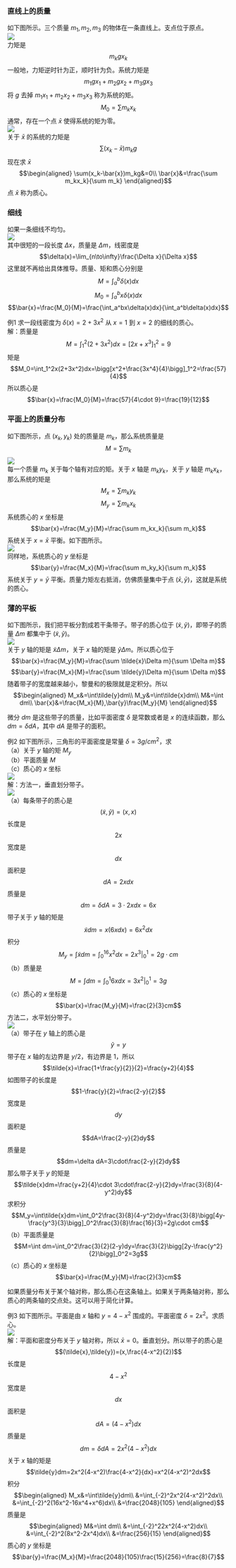 ### 直线上的质量
如下图所示。三个质量 $m_1,m_2,m_3$ 的物体在一条直线上。支点位于原点。  
![](060.010.png)  
力矩是
$$m_kgx_k$$
一般地，力矩逆时针为正，顺时针为负。系统力矩是
$$m_1gx_1+m_2gx_2+m_3gx_3$$
将 $g$ 去掉 $m_1x_1+m_2x_2+m_3x_3$ 称为系统的矩。
$$M_0=\sum m_kx_k$$
通常，存在一个点 $\bar{x}$ 使得系统的矩为零。  
![](060.020.png)  
关于 $\bar{x}$ 的系统的力矩是
$$\sum(x_k-\bar{x})m_kg$$
现在求 $\bar{x}$
$$\begin{aligned}
\sum(x_k-\bar{x})m_kg&=0\\
\bar{x}&=\frac{\sum m_kx_k}{\sum m_k}
\end{aligned}$$
点 $\bar{x}$ 称为质心。

### 细线
如果一条细线不均匀。  
![](060.030.png)  
其中很短的一段长度 $\Delta x$，质量是 $\Delta m$，线密度是
$$\delta(x)=\lim_{n\to\infty}\frac{\Delta x}{\Delta x}$$
这里就不再给出具体推导。质量、矩和质心分别是
$$M=\int_a^b\delta(x)dx$$
$$M_0=\int_a^bx\delta(x)dx$$
$$\bar{x}=\frac{M_0}{M}=\frac{\int_a^bx\delta(x)dx}{\int_a^b\delta(x)dx}$$

例1 求一段线密度为 $\delta(x)=2+3x^2$ 从 $x=1$ 到 $x=2$ 的细线的质心。  
解：质量是
$$M=\int_1^2(2+3x^2)dx=\bigg[2x+x^3\bigg]_1^2=9$$
矩是
$$M_0=\int_1^2x(2+3x^2)dx=\bigg[x^2+\frac{3x^4}{4}\bigg]_1^2=\frac{57}{4}$$
所以质心是
$$\bar{x}=\frac{M_0}{M}=\frac{57}{4\cdot 9}=\frac{19}{12}$$

### 平面上的质量分布
如下图所示，点 $(x_k,y_k)$ 处的质量是 $m_k$，那么系统质量是
$$M=\sum m_k$$
![](060.040.png)  
每一个质量 $m_k$ 关于每个轴有对应的矩。关于 $x$ 轴是 $m_ky_k$，关于 $y$ 轴是 $m_kx_k$，那么系统的矩是
$$M_x=\sum m_ky_k$$
$$M_y=\sum m_kx_k$$
系统质心的 $x$ 坐标是
$$\bar{x}=\frac{M_y}{M}=\frac{\sum m_kx_k}{\sum m_k}$$
系统关于 $x=\bar{x}$ 平衡。如下图所示。  
![](060.050.png)  
同样地，系统质心的 $y$ 坐标是
$$\bar{y}=\frac{M_x}{M}=\frac{\sum m_ky_k}{\sum m_k}$$
系统关于 $y=\bar{y}$ 平衡。质量力矩左右抵消，仿佛质量集中于点 $(\bar{x}, \bar{y})$，这就是系统的质心。

### 薄的平板
如下图所示，我们把平板分割成若干条带子。带子的质心位于 $(\tilde{x},\tilde{y})$，即带子的质量 $\Delta m$ 都集中于 $(\tilde{x},\tilde{y})$。  
![](060.060.png)  
关于 $y$ 轴的矩是 $\tilde{x}\Delta m$，关于 $x$ 轴的矩是 $\tilde{y}\Delta m$。所以质心位于
$$\bar{x}=\frac{M_y}{M}=\frac{\sum \tilde{x}\Delta m}{\sum \Delta m}$$
$$\bar{y}=\frac{M_x}{M}=\frac{\sum \tilde{y}\Delta m}{\sum \Delta m}$$
随着带子的宽度越来越小，黎曼和的极限就是定积分。所以
$$\begin{aligned}
M_x&=\int\tilde{y}dm\\
M_y&=\int\tilde{x}dm\\
M&=\int dm\\
\bar{x}&=\frac{M_x}{M},\bar{y}\frac{M_y}{M}
\end{aligned}$$

微分 $dm$ 是这些带子的质量，比如平面密度 $\delta$ 是常数或者是 $x$ 的连续函数，那么 $dm=\delta dA$，其中 $dA$ 是带子的面积。  

例2 如下图所示，三角形的平面密度是常量 $\delta = 3 g/cm^2$，求  
（a）关于 $y$ 轴的矩 $M_y$  
（b）平面质量 $M$  
（c）质心的 $x$ 坐标  
![](060.070.png)  
解：方法一，垂直划分带子。  
![](060.080.png)  
（a）每条带子的质心是
$$(\tilde{x},\tilde{y})=(x,x)$$
长度是
$$2x$$
宽度是
$$dx$$
面积是
$$dA=2xdx$$
质量是
$$dm=\delta dA=3\cdot 2xdx=6x$$
带子关于 $y$ 轴的矩是
$$\tilde{x}dm=x(6xdx)=6x^2dx$$
积分
$$M_y=\int\tilde{x}dm=\int_0^16x^2dx=2x^3\bigg|_0^1=2g\cdot cm$$
（b）质量是
$$M=\int dm=\int_0^1 6xdx=3x^2\bigg|_0^1=3g$$
（c）质心的 $x$ 坐标是
$$\bar{x}=\frac{M_y}{M}=\frac{2}{3}cm$$
方法二，水平划分带子。  
![](060.090.png)  
（a）带子在 $y$ 轴上的质心是
$$\tilde{y}=y$$
带子在 $x$ 轴的左边界是 $y/2$，有边界是 $1$，所以
$$\tilde{x}=\frac{1+\frac{y}{2}}{2}=\frac{y+2}{4}$$
如图带子的长度是
$$1-\frac{y}{2}=\frac{2-y}{2}$$
宽度是
$$dy$$
面积是
$$dA=\frac{2-y}{2}dy$$
质量是
$$dm=\delta dA=3\cdot\frac{2-y}{2}dy$$
那么带子关于 $y$ 的矩是
$$\tilde{x}dm=\frac{y+2}{4}\cdot 3\cdot\frac{2-y}{2}dy=\frac{3}{8}(4-y^2)dy$$
求积分
$$M_y=\int\tilde{x}dm=\int_0^2\frac{3}{8}(4-y^2)dy=\frac{3}{8}\bigg[4y-\frac{y^3}{3}\bigg]_0^2\frac{3}{8}\frac{16}{3}=2g\cdot cm$$
（b）平面质量是
$$M=\int dm=\int_0^2\frac{3}{2}(2-y)dy=\frac{3}{2}\bigg[2y-\frac{y^2}{2}\bigg]_0^2=3g$$
（c）质心的 $x$ 坐标是
$$\bar{x}=\frac{M_y}{M}=\frac{2}{3}cm$$

如果质量分布关于某个轴对称，那么质心在这条轴上。如果关于两条轴对称，那么质心的两条轴的交点处。这可以用于简化计算。

例3 如下图所示。平面是由 $x$ 轴和 $y=4-x^2$ 围成的。平面密度 $\delta=2x^2$。求质心。  
![](060.100.png)  
解：平面和密度分布关于 $y$ 轴对称，所以 $\bar{x}=0$。垂直划分。所以带子的质心是
$$(\tilde{x},\tilde{y})=(x,\frac{4-x^2}{2})$$
长度是
$$4-x^2$$
宽度是
$$dx$$
面积是
$$dA=(4-x^2)dx$$
质量是
$$dm=\delta dA=2x^2(4-x^2)dx$$
关于 $x$ 轴的矩是
$$\tilde{y}dm=2x^2(4-x^2)\frac{4-x^2}{dx}=x^2(4-x^2)^2dx$$
积分
$$\begin{aligned}
M_x&=\int\tilde{y}dm\\
&=\int_{-2}^2x^2(4-x^2)^2dx\\
&=\int_{-2}^2(16x^2-16x^4+x^6)dx\\
&=\frac{2048}{105}
\end{aligned}$$
质量是
$$\begin{aligned}
M&=\int dm\\
&=\int_{-2}^22x^2(4-x^2)dx\\
&=\int_{-2}^2(8x^2-2x^4)dx\\
&=\frac{256}{15}
\end{aligned}$$
质心的 $y$ 坐标是
$$\bar{y}=\frac{M_x}{M}=\frac{2048}{105}\frac{15}{256}=\frac{8}{7}$$

